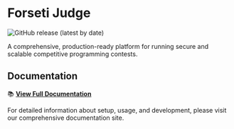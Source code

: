 # Forseti Judge

![GitHub release (latest by date)](https://img.shields.io/github/v/release/leonfoliveira/judge)

A comprehensive, production-ready platform for running secure and scalable competitive programming contests.

## Documentation

📚 **[View Full Documentation](https://leonfoliveira.github.io/judge/)**

For detailed information about setup, usage, and development, please visit our comprehensive documentation site.
